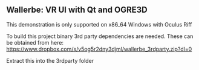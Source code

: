 Wallerbe: VR UI with Qt and OGRE3D
----------------------------------

This demonstration is only supported on x86_64 Windows with Oculus Riff

To build this project binary 3rd party dependencies are needed.  These can be obtained from here:
https://www.dropbox.com/s/v5og5r2dny3djml/wallerbe_3rdparty.zip?dl=0

Extract this into the 3rdparty folder
